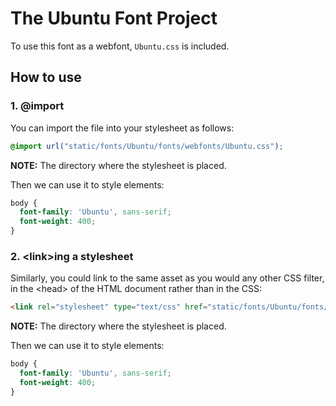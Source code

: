# The Ubuntu Font Project
To use this font as a webfont, ```Ubuntu.css``` is included.

## How to use
### 1. @import
You can import the file into your stylesheet as follows:
```css
@import url("static/fonts/Ubuntu/fonts/webfonts/Ubuntu.css");
```

**NOTE:** The directory where the stylesheet is placed.

Then we can use it to style elements:
```css
body {
  font-family: 'Ubuntu', sans-serif;
  font-weight: 400;
}
```

### 2. \<link>ing a stylesheet
Similarly, you could link to the same asset as you would any other CSS filter, in the \<head> of the HTML document rather than in the CSS:
```html
<link rel="stylesheet" type="text/css" href="static/fonts/Ubuntu/fonts/webfonts/Ubuntu.css">
```

**NOTE:** The directory where the stylesheet is placed.

Then we can use it to style elements:
```css
body {
  font-family: 'Ubuntu', sans-serif;
  font-weight: 400;
}
```